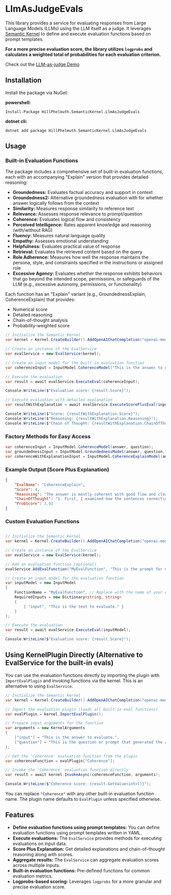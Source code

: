 # LlmAsJudgeEvals

This library provides a service for evaluating responses from Large Language Models (LLMs) using the LLM itself as a judge. It leverages [Semantic Kernel](https://learn.microsoft.com/en-us/semantic-kernel/overview/) to define and execute evaluation functions based on prompt templates. 

**For a more precise evaluation score, the library utilizes `logprobs` and calculates a weighted total of probabilities for each evaluation criterion.**

Check out the [LLM-as-judge Demo](https://promptflowevalsaspluginsdemo.azurewebsites.net/)

## Installation

Install the package via NuGet:

**powershell:**
```
Install-Package HillPhelmuth.SemanticKernel.LlmAsJudgeEvals
```
**dotnet cli:**
```
dotnet add package HillPhelmuth.SemanticKernel.LlmAsJudgeEvals
```

## Usage

### Built-in Evaluation Functions

The package includes a comprehensive set of built-in evaluation functions, each with an accompanying "Explain" version that provides detailed reasoning:

* **Groundedness:** Evaluates factual accuracy and support in context
* **Groundedness2:** Alternative groundedness evaluation with for whether answer logically follows from the context
* **Similarity:** Measures response similarity to reference text
* **Relevance:** Assesses response relevance to prompt/question
* **Coherence:** Evaluates logical flow and consistency
* **Perceived Intelligence:** Rates apparent knowledge and reasoning (with/without RAG)
* **Fluency:** Measures natural language quality
* **Empathy:** Assesses emotional understanding
* **Helpfulness:** Evaluates practical value of response
* **Retrieval:** Evaluates the retrieved content based on the query
* **Role Adherence:** Measures how well the response maintains the persona, style, and constraints specified in the instructions or assigned role
* **Excessive Agency:** Evaluates whether the response exhibits behaviors that go beyond the intended scope, permissions, or safeguards of the LLM (e.g., excessive autonomy, permissions, or functionality)

Each function has an "Explain" variant (e.g., GroundednessExplain, CoherenceExplain) that provides:
- Numerical score
- Detailed reasoning
- Chain-of-thought analysis
- Probability-weighted score

```csharp
// Initialize the Semantic Kernel
var kernel = Kernel.CreateBuilder().AddOpenAIChatCompletion("openai-model-name", "openai-apiKey").Build();

// Create an instance of the EvalService
var evalService = new EvalService(kernel);

// Create an input model for the built-in evaluation function
var coherenceInput = InputModel.CoherenceModel("This is the answer to evaluate.", "This is the question or prompt that generated the answer");

// Execute the evaluation
var result = await evalService.ExecuteEval(coherenceInput);

Console.WriteLine($"Evaluation score: {result.Score}");

// Execute evaluation with detailed explanation
var resultWithExplanation = await evalService.ExecuteScorePlusEval(inputModel);

Console.WriteLine($"Score: {resultWithExplanation.Score}");
Console.WriteLine($"Reasoning: {resultWithExplanation.Reasoning}");
Console.WriteLine($"Chain of Thought: {resultWithExplanation.ChainOfThought}");
```

### Factory Methods for Easy Access

```csharp
var coherenceInput = InputModel.CoherenceModel(answer, question);
var groundednessInput = InputModel.GroundednessModel(answer, question, context);
var coherenceWithExplanationInput = InputModel.CoherenceExplainModel(answer, question);
```

### Example Output (Score Plus Explanation)

```json
{
    "EvalName": "CoherenceExplain",
    "Score": 4,
    "Reasoning": "The answer is mostly coherent with good flow and clear organization. It addresses the question directly and maintains logical connections between ideas.",
    "ChainOfThought": "1. First, I examined how the sentences connect\n2. Checked if ideas flow naturally\n3. Verified if the response stays focused on the question\n4. Assessed overall clarity and organization\n5. Considered natural language use",
    "ProbScore": 3.92
}
```

### Custom Evaluation Functions

```csharp

// Initialize the Semantic Kernel
var kernel = Kernel.CreateBuilder().AddOpenAIChatCompletion("openai-model-name", "openai-apiKey").Build();

// Create an instance of the EvalService
var evalService = new EvalService(kernel);

// Add an evaluation function (optional)
evalService.AddEvalFunction("MyEvalFunction", "This is the prompt for my evaluation function.", new PromptExecutionSettings());

// Create an input model for the evaluation function
var inputModel = new InputModel
{
    FunctionName = "MyEvalFunction", // Replace with the name of your evaluation function
    RequiredInputs = new Dictionary<string, string>
    {
        { "input", "This is the text to evaluate." }
    }
};

// Execute the evaluation
var result = await evalService.ExecuteEval(inputModel);

Console.WriteLine($"Evaluation score: {result.Score}");
```

## Using KernelPlugin Directly (Alternative to EvalService for the built-in evals)

You can use the evaluation functions directly by importing the plugin with `ImportEvalPlugin` and invoking functions via the kernel. This is an alternative to using `EvalService`.

```csharp
// Initialize the Semantic Kernel
var kernel = Kernel.CreateBuilder().AddOpenAIChatCompletion("openai-model-name", "openai-apiKey").Build();

// Import the evaluation plugin (loads all built-in eval functions)
var evalPlugin = kernel.ImportEvalPlugin();

// Prepare input arguments for the function
var arguments = new KernelArguments
{
    ["input"] = "This is the answer to evaluate.",
    ["question"] = "This is the question or prompt that generated the answer."
};

// Get the 'Coherence' evaluation function from the plugin
var coherenceFunction = evalPlugin["Coherence"];

// Invoke the 'Coherence' evaluation function directly
var result = await kernel.InvokeAsync(coherenceFunction, arguments);

Console.WriteLine($"Coherence score: {result.GetValue<int>()}");
```

You can replace `"Coherence"` with any other built-in evaluation function name. The plugin name defaults to `EvalPlugin` unless specified otherwise.

## Features

* **Define evaluation functions using prompt templates:** You can define evaluation functions using prompt templates written in YAML. 
* **Execute evaluations:** The `EvalService` provides methods for executing evaluations on input data.
* **Score Plus Explanation:** Get detailed explanations and chain-of-thought reasoning along with scores.
* **Aggregate results:** The `EvalService` can aggregate evaluation scores across multiple inputs.
* **Built-in evaluation functions:** Pre-defined functions for common evaluation metrics.
* **Logprobs-based scoring:** Leverages `logprobs` for a more granular and precise evaluation score.

